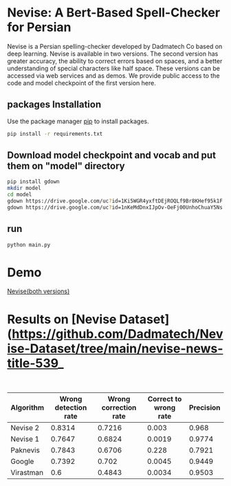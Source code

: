 # Nevise: A Bert-Based Spell-Checker for Persian

Nevise is a Persian spelling-checker developed by Dadmatech  Co based on deep learning. Nevise is available in two versions. The second version has greater accuracy, the ability to correct errors based on spaces, and a better understanding of special characters like half space. These versions can be accessed via web services and as demos. We provide public access to the code and model checkpoint of the first version here.

## packages Installation

Use the package manager [pip](https://pip.pypa.io/en/stable/) to install packages.

```bash
pip install -r requirements.txt
```
## Download model checkpoint and vocab and put them on "model" directory


```bash
pip install gdown
mkdir model
cd model
gdown https://drive.google.com/uc?id=1Ki5WGR4yxftDEjROQLf9Br8KHef95k1F
gdown https://drive.google.com/uc?id=1nKeMdDnxIJpOv-OeFj00UnhoChuaY5Ns
```
## run


```bash
python main.py
```
# Demo

[Nevise(both versions)](https://dadmatech.ir/#/products/SpellChecker)

# Results on [Nevise Dataset](https://github.com/Dadmatech/Nevise-Dataset/tree/main/nevise-news-title-539_

</br>

| Algorithm | Wrong detection rate | Wrong correction rate | Correct to wrong rate | Precision |
| -- | -- | -- | -- | -- |
| Nevise 2 | 0.8314 | 0.7216 | 0.003 | 0.968 |
| Nevise 1 | 0.7647 | 0.6824 | 0.0019 | 0.9774 |
| Paknevis | 0.7843 | 0.6706 | 0.228 | 0.7921 |
| Google | 0.7392 | 0.702 | 0.0045 | 0.9449 |
| Virastman | 0.6 | 0.4843 | 0.0034 | 0.9503 |

